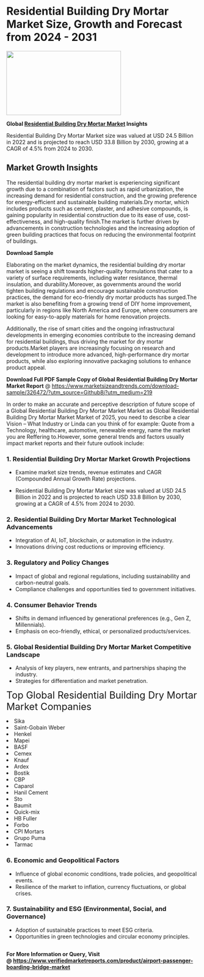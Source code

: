 <H1>Residential Building Dry Mortar Market Size, Growth and Forecast from 2024 - 2031</H1><img class="aligncenter size-medium wp-image-584254" src="https://thirdeyenews.in/wp-content/uploads/2024/09/Global-Market-Research-300x168.jpeg" alt="" width="300" height="168" /><p><strong>Global&nbsp;<a href="https://www.marketsizeandtrends.com/download-sample/326472/?utm_source=Github8j?utm_medium=219">Residential Building Dry Mortar Market</a> Insights</strong></p><p>Residential Building Dry Mortar Market size was valued at USD 24.5 Billion in 2022 and is projected to reach USD 33.8 Billion by 2030, growing at a CAGR of 4.5% from 2024 to 2030.</p><p><h2>Market Growth Insights</h2> <p>The residential building dry mortar market is experiencing significant growth due to a combination of factors such as rapid urbanization, the increasing demand for residential construction, and the growing preference for energy-efficient and sustainable building materials.Dry mortar, which includes products such as cement, plaster, and adhesive compounds, is gaining popularity in residential construction due to its ease of use, cost-effectiveness, and high-quality finish.The market is further driven by advancements in construction technologies and the increasing adoption of green building practices that focus on reducing the environmental footprint of buildings.</p> <p><strong>Download Sample</strong></p> <p>Elaborating on the market dynamics, the residential building dry mortar market is seeing a shift towards higher-quality formulations that cater to a variety of surface requirements, including water resistance, thermal insulation, and durability.Moreover, as governments around the world tighten building regulations and encourage sustainable construction practices, the demand for eco-friendly dry mortar products has surged.The market is also benefiting from a growing trend of DIY home improvement, particularly in regions like North America and Europe, where consumers are looking for easy-to-apply materials for home renovation projects.</p> <p>Additionally, the rise of smart cities and the ongoing infrastructural developments in emerging economies contribute to the increasing demand for residential buildings, thus driving the market for dry mortar products.Market players are increasingly focusing on research and development to introduce more advanced, high-performance dry mortar products, while also exploring innovative packaging solutions to enhance product appeal.</p> <p><span class=""><strong>Download Full PDF Sample Copy of Global Residential Building Dry Mortar Market Report</strong> @ <a href="https://www.marketsizeandtrends.com/download-sample/326472/?utm_source=Github8j?utm_medium=219" target="_blank">https://www.marketsizeandtrends.com/download-sample/326472/?utm_source=Github8j?utm_medium=219</a></span></p><p>In order to make an accurate and perceptive description of future scope of a Global&nbsp;Residential Building Dry Mortar Market Market as Global&nbsp;Residential Building Dry Mortar Market Market of 2025, you need to describe a clear Vision &ndash; What Industry or Linda can you think of for example: Quote from a Technology, healthcare, automotive, renewable energy, name the market you are Reffering to.However, some general trends and factors usually impact market reports and their future outlook include:</p><h3>1.&nbsp;<strong>Residential Building Dry Mortar Market Growth Projections</strong></h3><ul><li>Examine market size trends, revenue estimates and CAGR (Compounded Annual Growth Rate) projections.</li><li><p>Residential Building Dry Mortar Market size was valued at USD 24.5 Billion in 2022 and is projected to reach USD 33.8 Billion by 2030, growing at a CAGR of 4.5% from 2024 to 2030.</p></li></ul><h3>2.&nbsp;<strong>Residential Building Dry Mortar Market Technological Advancements</strong></h3><ul><li>Integration of AI, IoT, blockchain, or automation in the industry.</li><li>Innovations driving cost reductions or improving efficiency.</li></ul><h3>3.&nbsp;<strong>Regulatory and Policy Changes</strong></h3><ul><li>Impact of global and regional regulations, including sustainability and carbon-neutral goals.</li><li>Compliance challenges and opportunities tied to government initiatives.</li></ul><h3>4.&nbsp;<strong>Consumer Behavior Trends</strong></h3><ul><li>Shifts in demand influenced by generational preferences (e.g., Gen Z, Millennials).</li><li>Emphasis on eco-friendly, ethical, or personalized products/services.</li></ul><h3>5.&nbsp;<strong>Global Residential Building Dry Mortar Market Competitive Landscape</strong></h3><ul><li>Analysis of key players, new entrants, and partnerships shaping the industry.</li><li>Strategies for differentiation and market penetration.</li></ul><p data-pm-slice="1 1 []"><span style="color: inherit; font-family: inherit; font-size: 25px;">Top Global Residential Building Dry Mortar Market Companies</span></p><div class="" data-test-id=""><p><li>Sika</li><li> Saint-Gobain Weber</li><li> Henkel</li><li> Mapei</li><li> BASF</li><li> Cemex</li><li> Knauf</li><li> Ardex</li><li> Bostik</li><li> CBP</li><li> Caparol</li><li> Hanil Cement</li><li> Sto</li><li> Baumit</li><li> Quick-mix</li><li> HB Fuller</li><li> Forbo</li><li> CPI Mortars</li><li> Grupo Puma</li><li> Tarmac</li></p></div><h3>6.&nbsp;<strong>Economic and Geopolitical Factors</strong></h3><ul><li>Influence of global economic conditions, trade policies, and geopolitical events.</li><li>Resilience of the market to inflation, currency fluctuations, or global crises.</li></ul><h3>7.&nbsp;<strong>Sustainability and ESG (Environmental, Social, and Governance)</strong></h3><ul><li>Adoption of sustainable practices to meet ESG criteria.</li><li>Opportunities in green technologies and circular economy principles.</li></ul><h2><strong style="font-size: 14px;">For More Information or Query, Visit @&nbsp;</strong><a style="background-color: #ffffff; font-size: 14px;" href="https://www.marketsizeandtrends.com/report/residential-building-dry-mortar-market/" target="_blank">https://www.verifiedmarketreports.com/product/airport-passenger-boarding-bridge-market</a></h2>